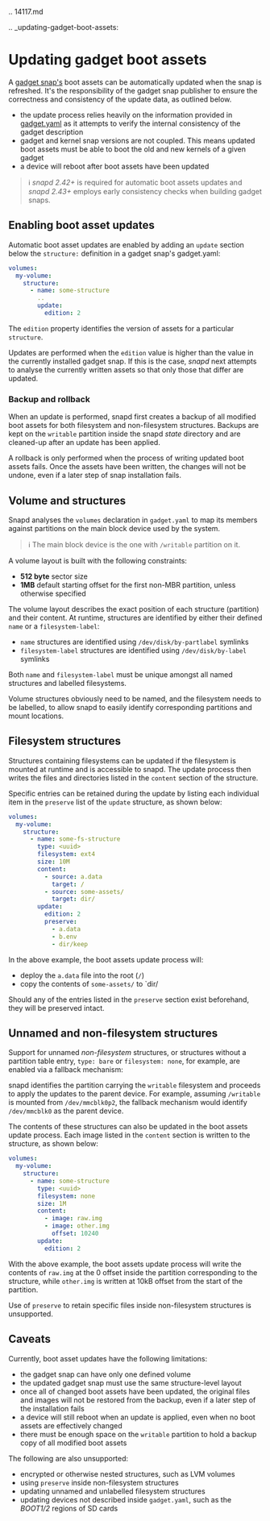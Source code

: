 .. 14117.md

.. _updating-gadget-boot-assets:

# Updating gadget boot assets

A [gadget snap's](gadget-snaps.md) boot assets can be automatically updated when the snap is refreshed. It's the responsibility of the gadget snap publisher to ensure the correctness and consistency of the update data, as outlined below.

- the update process relies heavily on the information provided in [gadget.yaml](/t/the-gadget-snap/696#gadget.yaml) as it attempts to verify the internal consistency of the gadget description
- gadget and kernel snap versions are not coupled. This means updated boot assets must be able to boot the old and new kernels of a given gadget
- a device will reboot after boot assets have been updated

> ℹ _snapd 2.42+_ is required for automatic boot assets updates and _snapd 2.43+_ employs early consistency checks when building gadget snaps.

## Enabling boot asset updates

Automatic boot asset updates are enabled by adding an `update` section below the `structure:` definition in a gadget snap's gadget.yaml:

```yaml
volumes:
  my-volume:
    structure:
      - name: some-structure
        ..
        update:
          edition: 2
```
The `edition` property identifies the version of assets for a particular `structure`.

Updates are performed when the `edition` value is higher than the value in the currently installed gadget snap. If this is the case, *snapd* next attempts to analyse the currently written assets so that only those that differ are updated.

### Backup and rollback

When an update is performed, snapd first creates a backup of all modified boot assets for both filesystem and non-filesystem structures. Backups are kept on the `writable` partition inside the snapd *state* directory and are cleaned-up after an update has been applied.

A rollback is only performed when the process of writing updated boot assets fails. Once the assets have been written, the changes will not be undone, even if a later step of snap installation fails.

## Volume and structures

Snapd analyses the `volumes` declaration in `gadget.yaml` to map its members against partitions on the main block device used by the system.

> ℹ  The main block device is the one with `/writable` partition on it.

A volume layout is built with the following constraints:

- **512 byte** sector size
- **1MB** default starting offset for the first non-MBR partition, unless otherwise specified

The volume layout describes the exact position of each structure (partition) and their content. At runtime, structures are identified by either their defined `name` or a `filesystem-label`:

- `name` structures are identified using `/dev/disk/by-partlabel` symlinks
- `filesystem-label` structures are identified using `/dev/disk/by-label` symlinks

Both `name` and `filesystem-label` must be unique amongst all named structures and labelled filesystems.

Volume structures obviously need to be named, and the filesystem needs to be labelled, to allow snapd to easily identify corresponding partitions and mount locations.

## Filesystem structures

Structures containing filesystems can be updated if the filesystem is mounted at runtime and is accessible to snapd. The update process then writes the files and directories listed in the `content` section of the structure.

Specific entries can be retained during the update by listing each individual item in the `preserve` list of the `update` structure, as shown below:

```yaml
volumes:
  my-volume:
    structure:
      - name: some-fs-structure
        type: <uuid>
        filesystem: ext4
        size: 10M
        content:
          - source: a.data
            target: /
          - source: some-assets/
            target: dir/
        update:
          edition: 2
          preserve:
            - a.data
            - b.env
            - dir/keep
```

In the above example, the boot assets update process will:
- deploy the `a.data` file into the root (`/`)
- copy the contents of `some-assets/` to `dir/

Should any of the entries listed in the `preserve` section exist beforehand, they will be preserved intact.

## Unnamed and non-filesystem structures

Support for unnamed _non-filesystem_ structures, or structures without a partition table entry, `type: bare` or `filesystem: none`, for example, are enabled via a fallback mechanism:

snapd identifies the partition carrying the `writable` filesystem and proceeds to apply the updates to the parent device. For example, assuming `/writable` is mounted from `/dev/mmcblk0p2`, the fallback mechanism would identify `/dev/mmcblk0` as the parent device.

The contents of these structures can also be updated in the boot assets update process. Each image listed in the `content` section is written to the structure, as shown below:

```yaml
volumes:
  my-volume:
    structure:
      - name: some-structure
        type: <uuid>
        filesystem: none
        size: 1M
        content:
          - image: raw.img
          - image: other.img
            offset: 10240
        update:
          edition: 2
```

With the above example, the boot assets update process will write the contents of `raw.img` at the 0 offset inside the partition corresponding to the structure, while `other.img` is written at 10kB offset from the start of the partition.

Use of `preserve` to retain specific files inside non-filesystem structures is unsupported.

## Caveats

Currently, boot asset updates have the following limitations:
- the gadget snap can have only one defined volume
- the updated gadget snap must use the same structure-level layout
- once all of changed boot assets have been updated, the original files and images will not be restored from the backup, even if a later step of the installation fails
- a device will still reboot when an update is applied, even when no boot assets are effectively changed
- there must be enough space on the `writable` partition to hold a backup copy of all modified boot assets

The following are also unsupported:
- encrypted or otherwise nested structures, such as LVM volumes
- using `preserve` inside non-filesystem structures
- updating unnamed and unlabelled filesystem structures
- updating devices not described inside `gadget.yaml`, such as the _BOOT1/2_ regions of SD cards